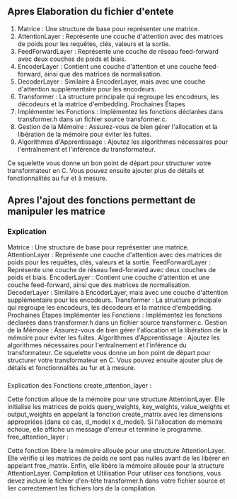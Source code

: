 ## Apres Elaboration du fichier d'entete


1. Matrice : Une structure de base pour représenter une matrice.
2. AttentionLayer : Représente une couche d'attention avec des matrices de poids pour les requêtes, clés, valeurs et la sortie.
3. FeedForwardLayer : Représente une couche de réseau feed-forward avec deux couches de poids et biais.
4. EncoderLayer : Contient une couche d'attention et une couche feed-forward, ainsi que des matrices de normalisation.
5. DecoderLayer : Similaire à EncoderLayer, mais avec une couche d'attention supplémentaire pour les encodeurs.
6. Transformer : La structure principale qui regroupe les encodeurs, les décodeurs et la matrice d'embedding.
Prochaines Étapes
7. Implémenter les Fonctions : Implémentez les fonctions déclarées dans transformer.h dans un fichier source transformer.c.
8. Gestion de la Mémoire : Assurez-vous de bien gérer l'allocation et la libération de la mémoire pour éviter les fuites.
9. Algorithmes d'Apprentissage : Ajoutez les algorithmes nécessaires pour l'entraînement et l'inférence du transformateur.

Ce squelette vous donne un bon point de départ pour structurer votre transformateur en C. Vous pouvez ensuite ajouter plus de détails et fonctionnalités au fur et à mesure.


## Apres l'ajout des fonctions permettant de manipuler les matrice

### Explication

Matrice : Une structure de base pour représenter une matrice.
AttentionLayer : Représente une couche d'attention avec des matrices de poids pour les requêtes, clés, valeurs et la sortie.
FeedForwardLayer : Représente une couche de réseau feed-forward avec deux couches de poids et biais.
EncoderLayer : Contient une couche d'attention et une couche feed-forward, ainsi que des matrices de normalisation.
DecoderLayer : Similaire à EncoderLayer, mais avec une couche d'attention supplémentaire pour les encodeurs.
Transformer : La structure principale qui regroupe les encodeurs, les décodeurs et la matrice d'embedding.
Prochaines Étapes
Implémenter les Fonctions : Implémentez les fonctions déclarées dans transformer.h dans un fichier source transformer.c.
Gestion de la Mémoire : Assurez-vous de bien gérer l'allocation et la libération de la mémoire pour éviter les fuites.
Algorithmes d'Apprentissage : Ajoutez les algorithmes nécessaires pour l'entraînement et l'inférence du transformateur.
Ce squelette vous donne un bon point de départ pour structurer votre transformateur en C. Vous pouvez ensuite ajouter plus de détails et fonctionnalités au fur et à mesure.


#####
Explication des Fonctions
create_attention_layer :

Cette fonction alloue de la mémoire pour une structure AttentionLayer.
Elle initialise les matrices de poids query_weights, key_weights, value_weights et output_weights en appelant la fonction create_matrix avec les dimensions appropriées (dans ce cas, d_model x d_model).
Si l'allocation de mémoire échoue, elle affiche un message d'erreur et termine le programme.
free_attention_layer :

Cette fonction libère la mémoire allouée pour une structure AttentionLayer.
Elle vérifie si les matrices de poids ne sont pas nulles avant de les libérer en appelant free_matrix.
Enfin, elle libère la mémoire allouée pour la structure AttentionLayer.
Compilation et Utilisation
Pour utiliser ces fonctions, vous devez inclure le fichier d'en-tête transformer.h dans votre fichier source et lier correctement les fichiers lors de la compilation.

#####
